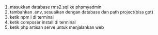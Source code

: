 1. masukkan database rms2.sql ke phpmyadmin
2. tambahkan .env, sesuaikan dengan database dan path project(bisa gpt)
3. ketik npm i di terminal 
4. ketik composer install di terminal 
5. ketik php artisan serve untuk menjalankan web
